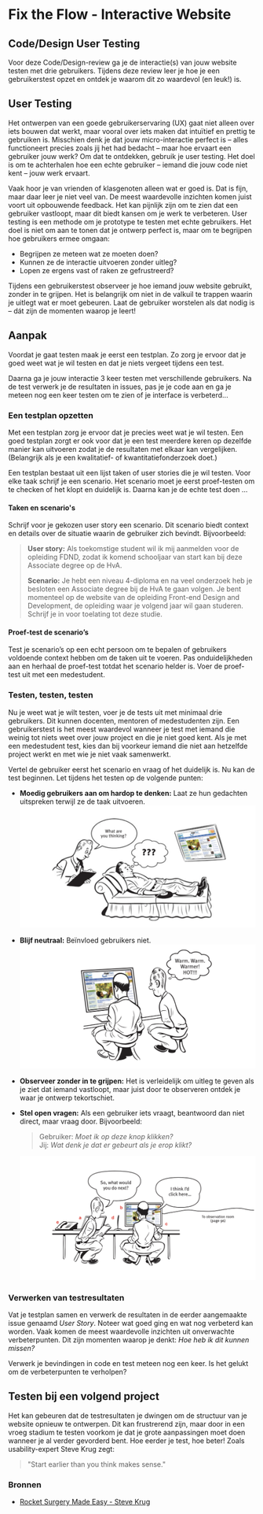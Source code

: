 # Fix the Flow - Interactive Website  

## Code/Design User Testing

Voor deze Code/Design-review ga je de interactie(s) van jouw website testen met drie gebruikers. Tijdens deze review leer je hoe je een gebruikerstest opzet en ontdek je waarom dit zo waardevol (en leuk!) is.  

## User Testing

Het ontwerpen van een goede gebruikerservaring (UX) gaat niet alleen over iets bouwen dat werkt, maar vooral over iets maken dat intuïtief en prettig te gebruiken is. Misschien denk je dat jouw micro-interactie perfect is – alles functioneert precies zoals jij het had bedacht – maar hoe ervaart een gebruiker jouw werk? Om dat te ontdekken, gebruik je user testing. Het doel is om te achterhalen hoe een echte gebruiker – iemand die jouw code niet kent – jouw werk ervaart.  

Vaak hoor je van vrienden of klasgenoten alleen wat er goed is. Dat is fijn, maar daar leer je niet veel van. De meest waardevolle inzichten komen juist voort uit opbouwende feedback. Het kan pijnlijk zijn om te zien dat een gebruiker vastloopt, maar dit biedt kansen om je werk te verbeteren. User testing is een methode om je prototype te testen met echte gebruikers. Het doel is niet om aan te tonen dat je ontwerp perfect is, maar om te begrijpen hoe gebruikers ermee omgaan:  

- Begrijpen ze meteen wat ze moeten doen?  
- Kunnen ze de interactie uitvoeren zonder uitleg?  
- Lopen ze ergens vast of raken ze gefrustreerd?  

Tijdens een gebruikerstest observeer je hoe iemand jouw website gebruikt, zonder in te grijpen. Het is belangrijk om niet in de valkuil te trappen waarin je uitlegt wat er moet gebeuren. Laat de gebruiker worstelen als dat nodig is – dát zijn de momenten waarop je leert!  

## Aanpak

Voordat je gaat testen maak je eerst een testplan. Zo zorg je ervoor dat je goed weet wat je wil testen en dat je niets vergeet tijdens een test. 

Daarna ga je jouw interactie 3 keer testen met verschillende gebruikers. Na de test verwerk je de resultaten in issues, pas je je code aan en ga je meteen nog een keer testen om te zien of je interface is verbeterd...

### Een testplan opzetten
Met een testplan zorg je ervoor dat je precies weet wat je wil testen. Een goed testplan zorgt er ook voor dat je een test meerdere keren op dezelfde manier kan uitvoeren zodat je de resultaten met elkaar kan vergelijken. (Belangrijk als je een kwalitatief- of kwantitatiefonderzoek doet.)

Een testplan bestaat uit een lijst taken of user stories die je wil testen. Voor elke taak schrijf je een scenario. Het scenario moet je eerst proef-testen om te checken of het klopt en duidelijk is. Daarna kan je de echte test doen ...

#### Taken en scenario's
Schrijf voor je gekozen user story een scenario. Dit scenario biedt context en details over de situatie waarin de gebruiker zich bevindt. Bijvoorbeeld:  

   > **User story:** Als toekomstige student wil ik mij aanmelden voor de opleiding FDND, zodat ik komend schooljaar van start kan bij deze Associate degree op de HvA.  
   >  
   > **Scenario:** Je hebt een niveau 4-diploma en na veel onderzoek heb je besloten een Associate degree bij de HvA te gaan volgen. Je bent momenteel op de website van de opleiding Front-end Design and Development, de opleiding waar je volgend jaar wil gaan studeren. Schrijf je in voor toelating tot deze studie.  

#### Proef-test de scenario’s  
Test je scenario’s op een echt persoon om te bepalen of gebruikers voldoende context hebben om de taken uit te voeren. Pas onduidelijkheden aan en herhaal de proef-test totdat het scenario helder is. Voer de proef-test uit met een medestudent.  

### Testen, testen, testen  
Nu je weet wat je wilt testen, voer je de tests uit met minimaal drie gebruikers. Dit kunnen docenten, mentoren of medestudenten zijn. Een gebruikerstest is het meest waardevol wanneer je test met iemand die weinig tot niets weet over jouw project en die je niet goed kent. Als je met een medestudent test, kies dan bij voorkeur iemand die niet aan hetzelfde project werkt en met wie je niet vaak samenwerkt.

Vertel de gebruiker eerst het scenario en vraag of het duidelijk is. Nu kan de test beginnen. Let tijdens het testen op de volgende punten:  
- **Moedig gebruikers aan om hardop te denken:** Laat ze hun gedachten uitspreken terwijl ze de taak uitvoeren. 
![Thinking alout](usertest-thinking-alout.png)
- **Blijf neutraal:** Beïnvloed gebruikers niet.  
![Stay neutral](usertest-stay-neutral.png)
- **Observeer zonder in te grijpen:** Het is verleidelijk om uitleg te geven als je ziet dat iemand vastloopt, maar juist door te observeren ontdek je waar je ontwerp tekortschiet.  
- **Stel open vragen:** Als een gebruiker iets vraagt, beantwoord dan niet direct, maar vraag door. Bijvoorbeeld:  
  >Gebruiker: *Moet ik op deze knop klikken?*  
  >Jij: *Wat denk je dat er gebeurt als je erop klikt?*

  ![Answer questions with question](usertest-answer-questions-width-questions.png)


### Verwerken van testresultaten  
Vat je testplan samen en verwerk de resultaten in de eerder aangemaakte issue genaamd *User Story*. Noteer wat goed ging en wat nog verbeterd kan worden. Vaak komen de meest waardevolle inzichten uit onverwachte verbeterpunten. Dit zijn momenten waarop je denkt: *Hoe heb ik dit kunnen missen?* 

Verwerk je bevindingen in code en test meteen nog een keer. Is het gelukt om de verbeterpunten te verholpen?

## Testen bij een volgend project  
Het kan gebeuren dat de testresultaten je dwingen om de structuur van je website opnieuw te ontwerpen. Dit kan frustrerend zijn, maar door in een vroeg stadium te testen voorkom je dat je grote aanpassingen moet doen wanneer je al verder gevorderd bent. Hoe eerder je test, hoe beter! Zoals usability-expert Steve Krug zegt:  

> "Start earlier than you think makes sense."

### Bronnen
- [Rocket Surgery Made Easy - Steve Krug](https://sensible.com/rocket-surgery-made-easy/)
<!-- - [10 Usability Lessons from Steve Krug’s Don’t Make Me Think](https://uxbooth.com/articles/10-usability-lessons-from-steve-krugs-dont-make-me-think/) -->
